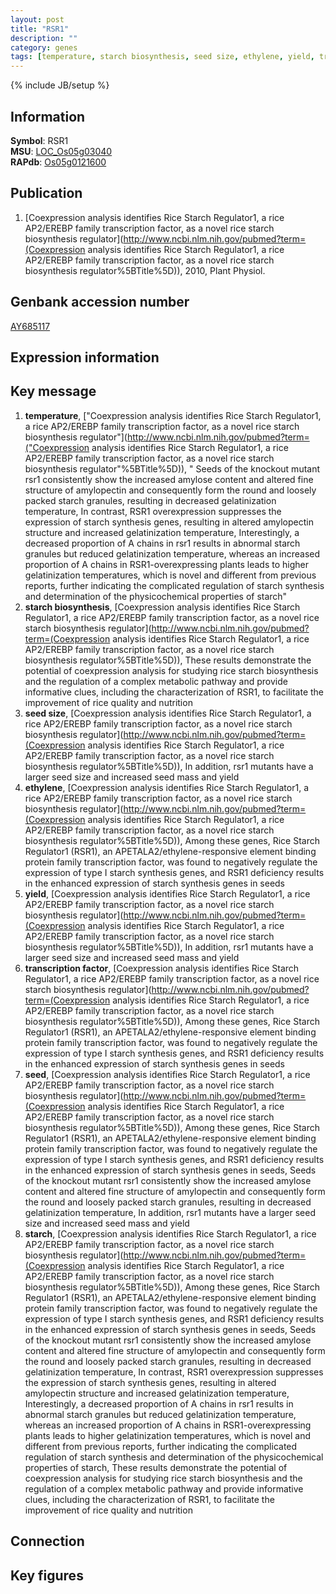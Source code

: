 ```yaml
---
layout: post
title: "RSR1"
description: ""
category: genes
tags: [temperature, starch biosynthesis, seed size, ethylene, yield, transcription factor, seed, starch]
---
```

{% include JB/setup %}

## Information
__Symbol__: RSR1  
__MSU__: [LOC_Os05g03040](http://rice.plantbiology.msu.edu/cgi-bin/ORF_infopage.cgi?orf=LOC_Os05g03040)  
__RAPdb__: [Os05g0121600](http://rapdb.dna.affrc.go.jp/viewer/gbrowse_details/irgsp1?name=Os05g0121600)  

## Publication
1. [Coexpression analysis identifies Rice Starch Regulator1, a rice AP2/EREBP family transcription factor, as a novel rice starch biosynthesis regulator](http://www.ncbi.nlm.nih.gov/pubmed?term=(Coexpression analysis identifies Rice Starch Regulator1, a rice AP2/EREBP family transcription factor, as a novel rice starch biosynthesis regulator%5BTitle%5D)), 2010, Plant Physiol.

## Genbank accession number
[AY685117](http://www.ncbi.nlm.nih.gov/nuccore/AY685117)

## Expression information

## Key message
1. __temperature__, ["Coexpression analysis identifies Rice Starch Regulator1, a rice AP2/EREBP family transcription factor, as a novel rice starch biosynthesis regulator"](http://www.ncbi.nlm.nih.gov/pubmed?term=("Coexpression analysis identifies Rice Starch Regulator1, a rice AP2/EREBP family transcription factor, as a novel rice starch biosynthesis regulator"%5BTitle%5D)), " Seeds of the knockout mutant rsr1 consistently show the increased amylose content and altered fine structure of amylopectin and consequently form the round and loosely packed starch granules, resulting in decreased gelatinization temperature, In contrast, RSR1 overexpression suppresses the expression of starch synthesis genes, resulting in altered amylopectin structure and increased gelatinization temperature, Interestingly, a decreased proportion of A chains in rsr1 results in abnormal starch granules but reduced gelatinization temperature, whereas an increased proportion of A chains in RSR1-overexpressing plants leads to higher gelatinization temperatures, which is novel and different from previous reports, further indicating the complicated regulation of starch synthesis and determination of the physicochemical properties of starch"
2. __starch biosynthesis__, [Coexpression analysis identifies Rice Starch Regulator1, a rice AP2/EREBP family transcription factor, as a novel rice starch biosynthesis regulator](http://www.ncbi.nlm.nih.gov/pubmed?term=(Coexpression analysis identifies Rice Starch Regulator1, a rice AP2/EREBP family transcription factor, as a novel rice starch biosynthesis regulator%5BTitle%5D)),  These results demonstrate the potential of coexpression analysis for studying rice starch biosynthesis and the regulation of a complex metabolic pathway and provide informative clues, including the characterization of RSR1, to facilitate the improvement of rice quality and nutrition
3. __seed size__, [Coexpression analysis identifies Rice Starch Regulator1, a rice AP2/EREBP family transcription factor, as a novel rice starch biosynthesis regulator](http://www.ncbi.nlm.nih.gov/pubmed?term=(Coexpression analysis identifies Rice Starch Regulator1, a rice AP2/EREBP family transcription factor, as a novel rice starch biosynthesis regulator%5BTitle%5D)),  In addition, rsr1 mutants have a larger seed size and increased seed mass and yield
4. __ethylene__, [Coexpression analysis identifies Rice Starch Regulator1, a rice AP2/EREBP family transcription factor, as a novel rice starch biosynthesis regulator](http://www.ncbi.nlm.nih.gov/pubmed?term=(Coexpression analysis identifies Rice Starch Regulator1, a rice AP2/EREBP family transcription factor, as a novel rice starch biosynthesis regulator%5BTitle%5D)),  Among these genes, Rice Starch Regulator1 (RSR1), an APETALA2/ethylene-responsive element binding protein family transcription factor, was found to negatively regulate the expression of type I starch synthesis genes, and RSR1 deficiency results in the enhanced expression of starch synthesis genes in seeds
5. __yield__, [Coexpression analysis identifies Rice Starch Regulator1, a rice AP2/EREBP family transcription factor, as a novel rice starch biosynthesis regulator](http://www.ncbi.nlm.nih.gov/pubmed?term=(Coexpression analysis identifies Rice Starch Regulator1, a rice AP2/EREBP family transcription factor, as a novel rice starch biosynthesis regulator%5BTitle%5D)),  In addition, rsr1 mutants have a larger seed size and increased seed mass and yield
6. __transcription factor__, [Coexpression analysis identifies Rice Starch Regulator1, a rice AP2/EREBP family transcription factor, as a novel rice starch biosynthesis regulator](http://www.ncbi.nlm.nih.gov/pubmed?term=(Coexpression analysis identifies Rice Starch Regulator1, a rice AP2/EREBP family transcription factor, as a novel rice starch biosynthesis regulator%5BTitle%5D)),  Among these genes, Rice Starch Regulator1 (RSR1), an APETALA2/ethylene-responsive element binding protein family transcription factor, was found to negatively regulate the expression of type I starch synthesis genes, and RSR1 deficiency results in the enhanced expression of starch synthesis genes in seeds
7. __seed__, [Coexpression analysis identifies Rice Starch Regulator1, a rice AP2/EREBP family transcription factor, as a novel rice starch biosynthesis regulator](http://www.ncbi.nlm.nih.gov/pubmed?term=(Coexpression analysis identifies Rice Starch Regulator1, a rice AP2/EREBP family transcription factor, as a novel rice starch biosynthesis regulator%5BTitle%5D)),  Among these genes, Rice Starch Regulator1 (RSR1), an APETALA2/ethylene-responsive element binding protein family transcription factor, was found to negatively regulate the expression of type I starch synthesis genes, and RSR1 deficiency results in the enhanced expression of starch synthesis genes in seeds, Seeds of the knockout mutant rsr1 consistently show the increased amylose content and altered fine structure of amylopectin and consequently form the round and loosely packed starch granules, resulting in decreased gelatinization temperature, In addition, rsr1 mutants have a larger seed size and increased seed mass and yield
8. __starch__, [Coexpression analysis identifies Rice Starch Regulator1, a rice AP2/EREBP family transcription factor, as a novel rice starch biosynthesis regulator](http://www.ncbi.nlm.nih.gov/pubmed?term=(Coexpression analysis identifies Rice Starch Regulator1, a rice AP2/EREBP family transcription factor, as a novel rice starch biosynthesis regulator%5BTitle%5D)),  Among these genes, Rice Starch Regulator1 (RSR1), an APETALA2/ethylene-responsive element binding protein family transcription factor, was found to negatively regulate the expression of type I starch synthesis genes, and RSR1 deficiency results in the enhanced expression of starch synthesis genes in seeds, Seeds of the knockout mutant rsr1 consistently show the increased amylose content and altered fine structure of amylopectin and consequently form the round and loosely packed starch granules, resulting in decreased gelatinization temperature, In contrast, RSR1 overexpression suppresses the expression of starch synthesis genes, resulting in altered amylopectin structure and increased gelatinization temperature, Interestingly, a decreased proportion of A chains in rsr1 results in abnormal starch granules but reduced gelatinization temperature, whereas an increased proportion of A chains in RSR1-overexpressing plants leads to higher gelatinization temperatures, which is novel and different from previous reports, further indicating the complicated regulation of starch synthesis and determination of the physicochemical properties of starch, These results demonstrate the potential of coexpression analysis for studying rice starch biosynthesis and the regulation of a complex metabolic pathway and provide informative clues, including the characterization of RSR1, to facilitate the improvement of rice quality and nutrition

## Connection

## Key figures


